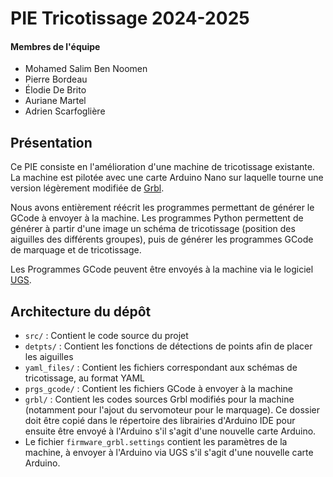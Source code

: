 # PIE Tricotissage 2024-2025

#### Membres de l'équipe 

- Mohamed Salim Ben Noomen
- Pierre Bordeau
- Élodie De Brito
- Auriane Martel
- Adrien Scarfoglière

## Présentation

Ce PIE consiste en l'amélioration d'une machine de tricotissage existante. La machine est pilotée avec une carte Arduino Nano sur laquelle tourne une version légèrement modifiée de [Grbl](https://github.com/gnea/grbl).

Nous avons entièrement réécrit les programmes permettant de générer le GCode à envoyer à la machine. Les programmes Python permettent de générer à partir d'une image un schéma de tricotissage (position des aiguilles des différents groupes), puis de générer les programmes GCode de marquage et de tricotissage.

Les Programmes GCode peuvent être envoyés à la machine via le logiciel [UGS](https://winder.github.io/ugs_website/).

## Architecture du dépôt 

- `src/` : Contient le code source du projet
- `detpts/` : Contient les fonctions de détections de points afin de placer les aiguilles
- `yaml_files/` : Contient les fichiers correspondant aux schémas de tricotissage, au format YAML
- `prgs_gcode/` : Contient les fichiers GCode à envoyer à la machine
- `grbl/` : Contient les codes sources Grbl modifiés pour la machine (notamment pour l'ajout du servomoteur pour le marquage). Ce dossier doit être copié dans le répertoire des librairies d'Arduino IDE pour ensuite être envoyé à l'Arduino s'il s'agit d'une nouvelle carte Arduino.
- Le fichier `firmware_grbl.settings` contient les paramètres de la machine, à envoyer à l'Arduino via UGS s'il s'agit d'une nouvelle carte Arduino.